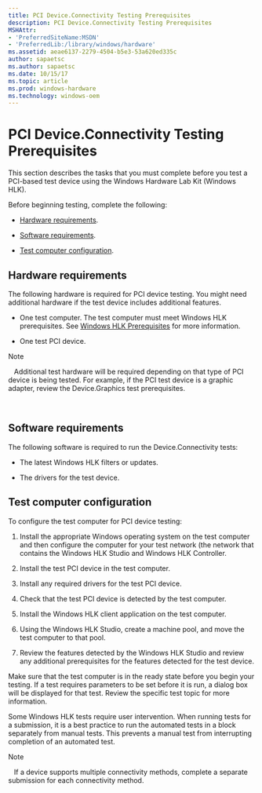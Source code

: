 ```yaml
---
title: PCI Device.Connectivity Testing Prerequisites
description: PCI Device.Connectivity Testing Prerequisites
MSHAttr:
- 'PreferredSiteName:MSDN'
- 'PreferredLib:/library/windows/hardware'
ms.assetid: aeae6137-2279-4504-b5e3-53a620ed335c
author: sapaetsc
ms.author: sapaetsc
ms.date: 10/15/17
ms.topic: article
ms.prod: windows-hardware
ms.technology: windows-oem
---
```


# PCI Device.Connectivity Testing Prerequisites


This section describes the tasks that you must complete before you test a PCI-based test device using the Windows Hardware Lab Kit (Windows HLK).

Before beginning testing, complete the following:

-   [Hardware requirements](#bkmk-hck-pci-hr).

-   [Software requirements](#bkmk-hck-pci-sr).

-   [Test computer configuration](#bkmk-hck-pci-tc).

## <span id="BKMK_HCK_PCI_hR"></span><span id="bkmk-hck-pci-hr"></span><span id="BKMK_HCK_PCI_HR"></span>Hardware requirements


The following hardware is required for PCI device testing. You might need additional hardware if the test device includes additional features.

-   One test computer. The test computer must meet Windows HLK prerequisites. See [Windows HLK Prerequisites](..\getstarted\windows-hlk-prerequisites.md) for more information.

-   One test PCI device.

>[!NOTE]
>  
Additional test hardware will be required depending on that type of PCI device is being tested. For example, if the PCI test device is a graphic adapter, review the Device.Graphics test prerequisites.

 

## <span id="BKMK_HCK_PCI_sR"></span><span id="bkmk-hck-pci-sr"></span><span id="BKMK_HCK_PCI_SR"></span>Software requirements


The following software is required to run the Device.Connectivity tests:

-   The latest Windows HLK filters or updates.

-   The drivers for the test device.

## <span id="BKMK_HCK_PCI_tC"></span><span id="bkmk-hck-pci-tc"></span><span id="BKMK_HCK_PCI_TC"></span>Test computer configuration


To configure the test computer for PCI device testing:

1.  Install the appropriate Windows operating system on the test computer and then configure the computer for your test network (the network that contains the Windows HLK Studio and Windows HLK Controller.

2.  Install the test PCI device in the test computer.

3.  Install any required drivers for the test PCI device.

4.  Check that the test PCI device is detected by the test computer.

5.  Install the Windows HLK client application on the test computer.

6.  Using the Windows HLK Studio, create a machine pool, and move the test computer to that pool.

7.  Review the features detected by the Windows HLK Studio and review any additional prerequisites for the features detected for the test device.

Make sure that the test computer is in the ready state before you begin your testing. If a test requires parameters to be set before it is run, a dialog box will be displayed for that test. Review the specific test topic for more information.

Some Windows HLK tests require user intervention. When running tests for a submission, it is a best practice to run the automated tests in a block separately from manual tests. This prevents a manual test from interrupting completion of an automated test.

>[!NOTE]
>  
If a device supports multiple connectivity methods, complete a separate submission for each connectivity method.

 

 

 






